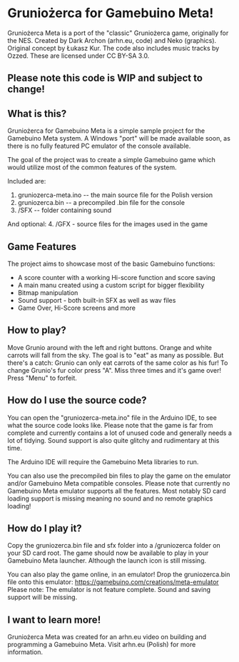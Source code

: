 # Gruniożerca for Gamebuino Meta!
Gruniożerca Meta is a port of the "classic" Gruniożerca game, originally for the NES.
Created by Dark Archon (arhn.eu, code) and Neko (graphics). Original concept by Łukasz Kur.
The code also includes music tracks by Ozzed. These are licensed under CC BY-SA 3.0.

## Please note this code is WIP and subject to change!

## What is this?
Gruniożerca for Gamebuino Meta is a simple sample project for the Gamebuino Meta system.
A Windows "port" will be made available soon, as there is no fully featured PC emulator of the console available.

The goal of the project was to create a simple Gamebuino game which would utilize most of the common features of the system.

Included are:
1. gruniozerca-meta.ino -- the main source file for the Polish version
2. gruniozerca.bin -- a precompiled .bin file for the console
3. /SFX -- folder containing sound

And optional:
4. /GFX - source files for the images used in the game

## Game Features

The project aims to showcase most of the basic Gamebuino functions:
- A score counter with a working Hi-score function and score saving
- A main manu created using a custom script for bigger flexibility
- Bitmap manipulation
- Sound support - both built-in SFX as well as wav files
- Game Over, Hi-Score screens and more

## How to play?
Move Grunio around with the left and right buttons. Orange and white carrots will fall from the sky. The goal is to "eat" as many as possible. But there's a catch: Grunio can only eat carrots of the same color as his fur! To change Grunio's fur color press "A". Miss three times and it's game over!
Press "Menu" to forfeit.

## How do I use the source code?
You can open the "gruniozerca-meta.ino" file in the Arduino IDE, to see what the source code looks like.
Please note that the game is far from complete and currently contains a lot of unused code and generally needs a lot of tidying.
Sound support is also quite glitchy and rudimentary at this time.

The Arduino IDE will require the Gamebuino Meta libraries to run.

You can also use the precompiled bin files to play the game on the emulator and/or Gamebuino Meta compatible consoles.
Please note that currently no Gamebuino Meta emulator supports all the features.
Most notably SD card loading support is missing meaning no sound and no remote graphics loading!

## How do I play it?
Copy the gruniozerca.bin file and sfx folder into a /gruniozerca folder on your SD card root.
The game should now be available to play in your Gamebuino Meta launcher. Although the launch icon is still missing.

You can also play the game online, in an emulator!
Drop the gruniozerca.bin file onto this emulator: https://gamebuino.com/creations/meta-emulator
Please note: The emulator is not feature complete. Sound and saving support will be missing.

## I want to learn more!
Gruniożerca Meta was created for an arhn.eu video on building and programming a Gamebuino Meta.
Visit arhn.eu (Polish) for more information.
